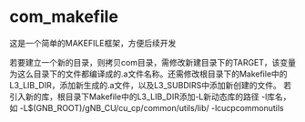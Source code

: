 # com_makefile


这是一个简单的MAKEFILE框架，方便后续开发

若要建立一个新的目录，则拷贝com目录，需修改新建目录下的TARGET，该变量为这么目录下的文件都编译成的.a文件名称。还需修改根目录下的Makefile中的L3_LIB_DIR，添加新生成的.a文件，以及L3_SUBDIRS中添加新创建的文件。
若引入新的库，根目录下Makefile中的L3_LIB_DIR添加-L新动态库的路径 -l库名，如 -L$(GNB_ROOT)/gNB_CU/cu_cp/common/utils/lib/ -lcucpcommonutils
